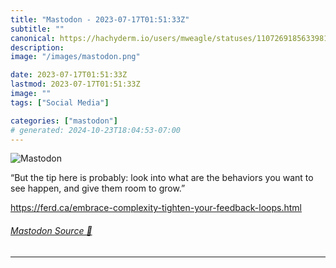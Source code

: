 ```yaml
---
title: "Mastodon - 2023-07-17T01:51:33Z"
subtitle: ""
canonical: https://hachyderm.io/users/mweagle/statuses/110726918563398186
description:
image: "/images/mastodon.png"

date: 2023-07-17T01:51:33Z
lastmod: 2023-07-17T01:51:33Z
image: ""
tags: ["Social Media"]

categories: ["mastodon"]
# generated: 2024-10-23T18:04:53-07:00
---
```

![Mastodon](/images/mastodon.png)

<p>“But the tip here is probably: look into what are the behaviors you want to see happen, and give them room to grow.”</p><p><a href="https://ferd.ca/embrace-complexity-tighten-your-feedback-loops.html" target="_blank" rel="nofollow noopener noreferrer" translate="no"><span class="invisible">https://</span><span class="ellipsis">ferd.ca/embrace-complexity-tig</span><span class="invisible">hten-your-feedback-loops.html</span></a></p>


###### [Mastodon Source 🐘](https://hachyderm.io/@mweagle/110726918563398186)

___
